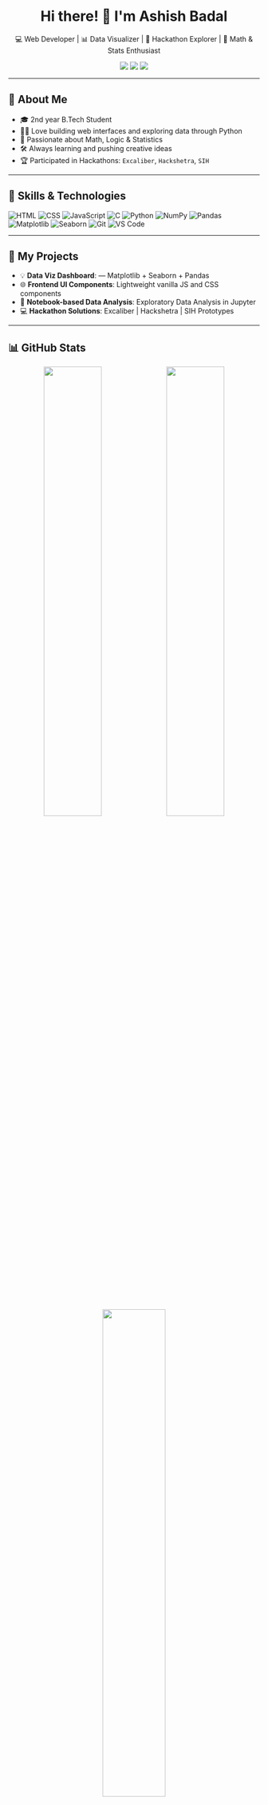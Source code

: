 <!-- Banner Image -->


<h1 align="center">Hi there! 👋 I'm Ashish Badal</h1>

<p align="center">
  💻 Web Developer | 📊 Data Visualizer | 🚀 Hackathon Explorer | 🧠 Math & Stats Enthusiast  
</p>

<p align="center">
  <a href="https://github.com/Ashishbadal-source"><img src="https://img.shields.io/badge/GitHub-Ashishbadal--source-181717?style=for-the-badge&logo=github&logoColor=white" /></a>
  <a href="mailto:youremail@gmail.com"><img src="https://img.shields.io/badge/Email-Gmail-D14836?style=for-the-badge&logo=gmail&logoColor=white" /></a>
  <a href="https://www.linkedin.com/in/your-linkedin"><img src="https://img.shields.io/badge/LinkedIn-Ashish_Badal-blue?style=for-the-badge&logo=linkedin&logoColor=white" /></a>
</p>

---

## 🌟 About Me

- 🎓 2nd year B.Tech Student  
- 👨‍💻 Love building web interfaces and exploring data through Python  
- 🧠 Passionate about Math, Logic & Statistics  
- 🛠️ Always learning and pushing creative ideas  
- 🏆 Participated in Hackathons: `Excaliber`, `Hackshetra`, `SIH`

---

## 🚀 Skills & Technologies

![HTML](https://img.shields.io/badge/HTML-E44D26?style=for-the-badge&logo=html5&logoColor=white)
![CSS](https://img.shields.io/badge/CSS-264DE4?style=for-the-badge&logo=css3&logoColor=white)
![JavaScript](https://img.shields.io/badge/JavaScript-F7DF1E?style=for-the-badge&logo=javascript&logoColor=black)
![C](https://img.shields.io/badge/C-00599C?style=for-the-badge&logo=c&logoColor=white)
![Python](https://img.shields.io/badge/Python-1E90FF?style=for-the-badge&logo=python&logoColor=white)
![NumPy](https://img.shields.io/badge/NumPy-013243?style=for-the-badge&logo=numpy&logoColor=white)
![Pandas](https://img.shields.io/badge/Pandas-150458?style=for-the-badge&logo=pandas&logoColor=white)
![Matplotlib](https://img.shields.io/badge/Matplotlib-0066CC?style=for-the-badge&logo=python&logoColor=white)
![Seaborn](https://img.shields.io/badge/Seaborn-2C2D72?style=for-the-badge&logo=python&logoColor=white)
![Git](https://img.shields.io/badge/Git-F05032?style=for-the-badge&logo=git&logoColor=white)
![VS Code](https://img.shields.io/badge/VS_Code-007ACC?style=for-the-badge&logo=visualstudiocode&logoColor=white)

---

## 🧠 My Projects

- 💡 **Data Viz Dashboard**: — Matplotlib + Seaborn + Pandas  
- 🌐 **Frontend UI Components**: Lightweight vanilla JS and CSS components  
- 🧪 **Notebook-based Data Analysis**: Exploratory Data Analysis in Jupyter  
- 💻 **Hackathon Solutions**: Excaliber | Hackshetra | SIH Prototypes

---

## 📊 GitHub Stats

<p align="center">
  <img src="https://github-readme-stats.vercel.app/api?username=Ashishbadal-source&show_icons=true&theme=tokyonight" width="48%" />
  <img src="https://streak-stats.demolab.com?user=Ashishbadal-source&theme=tokyonight&hide_border=true&border_radius=4.5" width="48%" />
</p>

<p align="center">
  <img src="https://github-readme-stats.vercel.app/api/top-langs/?username=Ashishbadal-source&layout=compact&theme=tokyonight" width="50%" />
</p>

---

## 🔗 Let's Connect

📫 Email: **[idh4816@gmail.com]**  
🔗 LinkedIn: **[www.linkedin.com/in/ashish-badal-309746281]**  
🌐 Portfolio: *(Coming Soon — Ping me for a template!)*

---

_“I don’t just write code — I solve problems, visualize ideas, and learn every day.”_


